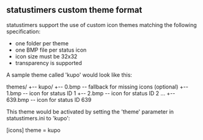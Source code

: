 ## statustimers custom theme format

statustimers support the use of custom icon themes matching the following specification:

- one folder per theme
- one BMP file per status icon
- icon size must be 32x32
- transparency is supported

A sample theme called 'kupo' would look like this:

themes/
 +-- kupo/
      +-- 0.bmp   -- fallback for missing icons (optional)
      +-- 1.bmp   -- icon for status ID 1
      +-- 2.bmp   -- icon for status ID 2
      ...
      +-- 639.bmp -- icon for status ID 639

This theme would be activated by setting the 'theme' parameter in statustimers.ini to 'kupo':

[icons]
theme = kupo

